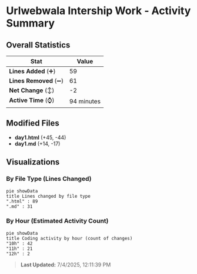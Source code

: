 # Urlwebwala Intership Work - Activity Summary 

## Overall Statistics

| Stat                   | Value                                                             |
| ---------------------- | ----------------------------------------------------------------- |
| **Lines Added** (➕)   | 59                                          |
| **Lines Removed** (➖) | 61                                        |
| **Net Change** (↕)    | -2                |
| **Active Time** (⌚)   | 94 minutes |


## Modified Files
- **day1.html** (+45, -44)
- **day1.md** (+14, -17)

## Visualizations

### By File Type (Lines Changed)

```mermaid
pie showData
title Lines changed by file type
".html" : 89
".md" : 31
```

### By Hour (Estimated Activity Count)

```mermaid
pie showData
title Coding activity by hour (count of changes)
"10h" : 42
"11h" : 21
"12h" : 2
```


> **Last Updated:** 7/4/2025, 12:11:39 PM